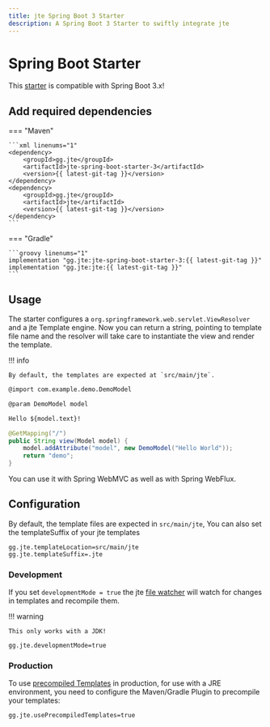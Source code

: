 ```yaml
---
title: jte Spring Boot 3 Starter
description: A Spring Boot 3 Starter to swiftly integrate jte
---
```


# Spring Boot Starter

This [starter](https://docs.spring.io/spring-boot/docs/3.2.x/reference/htmlsingle/#using.build-systems.starters) is compatible with Spring Boot 3.x!

## Add required dependencies

=== "Maven"

    ```xml linenums="1"
    <dependency>
        <groupId>gg.jte</groupId>
        <artifactId>jte-spring-boot-starter-3</artifactId>
        <version>{{ latest-git-tag }}</version>
    </dependency>
    <dependency>
        <groupId>gg.jte</groupId>
        <artifactId>jte</artifactId>
        <version>{{ latest-git-tag }}</version>
    </dependency>
    ```

=== "Gradle"

    ```groovy linenums="1"
    implementation "gg.jte:jte-spring-boot-starter-3:{{ latest-git-tag }}"
    implementation "gg.jte:jte:{{ latest-git-tag }}"
    ```

## Usage

The starter configures a `org.springframework.web.servlet.ViewResolver` and a jte Template engine. Now you can return a string, pointing to template file name and the resolver will take care to instantiate the view and render the template.

!!! info

    By default, the templates are expected at `src/main/jte`.

```html linenums="1"
@import com.example.demo.DemoModel

@param DemoModel model

Hello ${model.text}!
```

```java linenums="1"
@GetMapping("/") 
public String view(Model model) {
    model.addAttribute("model", new DemoModel("Hello World"));
    return "demo";
}
```

You can use it with Spring WebMVC as well as with Spring WebFlux.

## Configuration 

By default, the template files are expected in `src/main/jte`, You can also set the templateSuffix of your jte templates

````properties linenums="1"
gg.jte.templateLocation=src/main/jte
gg.jte.templateSuffix=.jte
````

### Development 

If you set `developmentMode = true` the jte [file watcher](hot-reloading.md) will watch for changes in templates and recompile them.

!!! warning

    This only works with a JDK!

```properties linenums="1"
gg.jte.developmentMode=true
```

### Production

To use [precompiled Templates](pre-compiling.md) in production, for use with a JRE environment, you need to configure the Maven/Gradle Plugin to precompile your templates:

````properties linenums="1"
gg.jte.usePrecompiledTemplates=true
````

